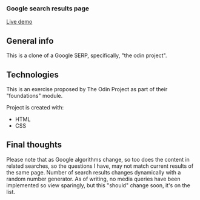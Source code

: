 <h3>Google search results page</h3>

[Live demo](https://okidokitokiloki.github.io/google-search-results/)

## General info
This is a clone of a Google SERP, specifically, "the odin project". 
	
## Technologies
This is an exercise proposed by The Odin Project as part of their "foundations" module.

Project is created with:
* HTML
* CSS

## Final thoughts
Please note that as Google algorithms change, so too does the content in related searches, so the questions I have, may not match current results of the same page. 
Number of search results changes dynamically with a random number generator.
As of writing, no media queries have been implemented so view sparingly, but this "should" change soon, it's on the list.
